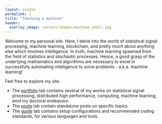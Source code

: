 ```yaml
---
layout: single
permalink: /
title: "Teaching a machine"
header:
  overlay_image: /assets/images/machine_small.jpg       
---
```


Welcome to my personal site. Here, I delve into the world of statistical signal processing, machine learning, blockchain, and pretty much about anything else which involves intelligence. In truth, machine learning spawned from the field of statistics and stochastic processes. Hence, a good grasp of the underlying mathematics and algorithms are necessary to excel in successfully automating intelligence to solve problems - a.k.a. machine learning!

Feel free to explore my site.

+ The <a href="/portfolio/">portfolio</a> tab contains several of my works on statistical signal processing, distributed high performance, computing, machine learning, amd my doctoral endeavour.
+ The <a href="/year-archive/">posts</a> tab contain standalone posts on specific topics.
+ The <a href="/docs/guide/">guide</a> tab contains setup configurations and recommended coding standards, for various languages and tools.